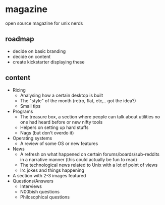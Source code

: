 # magazine
open source magazine for unix nerds

## roadmap

- decide on basic branding
- decide on content
- create kickstarter displaying these

## content

- Ricing
  - Analysing how a certain desktop is built
  - The "style" of the month (retro, flat, etc,.. got the idea?)
  - Small tips
- Programs
  - The treasure box, a section where people can talk about utilities no one had heard before or new nifty tools
  - Helpers on setting up hard stuffs
  - Nags (but don't overdo it)
- Operating systems
  - A review of some OS or new features
- News
  - A refresh on what happened on certain forums/boards/sub-reddits in a narrative manner (this could actually be fun to read)
  - The technological news related to Unix with a lot of point of views
  - Irc jokes and things happening
- A section with 2-3 images featured
- Questions/Answers
  - Interviews
  - N00bish questions
  - Philosophical questions
